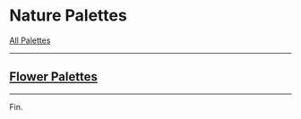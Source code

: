 # Nature Palettes

[All Palettes](../all-palettes.md)

----

## [Flower Palettes](./flower/flower-palettes.md)

----

Fin.

